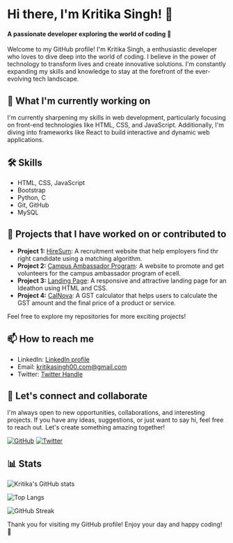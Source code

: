 # Hi there, I'm Kritika Singh! 👋
#### A passionate developer exploring the world of coding 🚀

Welcome to my GitHub profile! I'm Kritika Singh, a enthusiastic developer who loves to dive deep into the world of coding. I believe in the power of technology to transform lives and create innovative solutions. I'm constantly expanding my skills and knowledge to stay at the forefront of the ever-evolving tech landscape.

## 🌱 What I'm currently working on
I'm currently sharpening my skills in web development, particularly focusing on front-end technologies like HTML, CSS, and JavaScript. Additionally, I'm diving into frameworks like React to build interactive and dynamic web applications.

## 🛠 Skills
- HTML, CSS, JavaScript
- Bootstrap
- Python, C
- Git, GitHub
- MySQL

## 🔭 Projects that I have worked on or contributed to
- **Project 1:** [HireSum](https://github.com/Kritikasingh2004/hiresum): A recruitment website that help employers find thr right candidate using a matching algorithm.
- **Project 2:** [Campus Ambassador Program](https://github.com/Kritikasingh2004/campus_ambassador_ecell): A website to promote and get volunteers for the campus ambassador program of ecell.
- **Project 3:** [Landing Page](https://github.com/Kritikasingh2004/ideathon): A responsive and attractive landing page for an Ideathon using HTML and CSS.
- **Project 4:** [CalNova](https://github.com/Kritikasingh2004/CalNova_Gst_calculator): A GST calculator that helps users to calculate the GST amount and the final price of a product or service.

Feel free to explore my repositories for more exciting projects!

## 📫 How to reach me
- LinkedIn: [LinkedIn profile](https://www.linkedin.com/in/kritika-singh-1634b322a/)
- Email: kritikasingh00.com@gmail.com
- Twitter: [Twitter Handle](https://twitter.com/kas39501)

## 💬 Let's connect and collaborate
I'm always open to new opportunities, collaborations, and interesting projects. If you have any ideas, suggestions, or just want to say hi, feel free to reach out. Let's create something amazing together!

[![GitHub](https://img.shields.io/github/followers/Kritikasingh2004?label=Follow&style=social)](https://github.com/Kritikasingh2004)
[![Twitter](https://img.shields.io/twitter/follow/kas39501?style=social)](https://twitter.com/kas39501)

## 📊 Stats
![Kritika's GitHub stats](https://github-readme-stats.vercel.app/api?username=Kritikasingh2004&show_icons=true&theme=radical)

![Top Langs](https://github-readme-stats.vercel.app/api/top-langs/?username=Kritikasingh2004&layout=compact&theme=radical)

![GitHub Streak](https://github-readme-streak-stats.herokuapp.com/?user=Kritikasingh2004&theme=radical)


Thank you for visiting my GitHub profile! Enjoy your day and happy coding! 🚀
